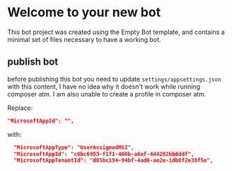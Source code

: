 # Welcome to your new bot

This bot project was created using the Empty Bot template, and contains a minimal set of files necessary to have a working bot.

## publish bot

before publishing this bot you need to update `settings/appsettings.json` with this content, I have no idea why it doesn't work
while running composer atm. I am also unable to create a profile in composer atm.

Replace:

```json
"MicrosoftAppId": "",
```

with:

```json
  "MicrosoftAppType": "UserAssignedMSI",
  "MicrosoftAppId": "c6bc6953-f1f1-406b-a6ef-4d4282bb6ddf",
  "MicrosoftAppTenantId": "d05bc194-94bf-4ad6-ae2e-1db0f2e38f5e",
```